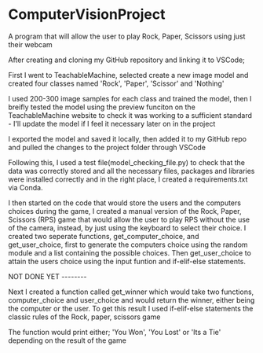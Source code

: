 # ComputerVisionProject
A program that will allow the user to play Rock, Paper, Scissors using just their webcam

After creating and cloning my GitHub repository and linking it to VSCode;

First I went to TeachableMachine, selected create a new image model and created four classes named 'Rock', 'Paper', 'Scissor' and 'Nothing'

I used 200-300 image samples for each class and trained the model, then I breifly tested the model using the preview funciton on the TeachableMachine website to check it was working to a sufficient standard - I'll update the model if I feel it necessary later on in the project

I exported the model and saved it locally, then added it to my GitHub repo and pulled the changes to the project folder through VSCode

Following this, I used a test file(model_checking_file.py) to check that the data was correctly stored and all the necessary files, packages and libraries were installed correctly and in the right place, I created a requirements.txt via Conda.

I then started on the code that would store the users and the computers choices during the game, I created a manual version of the Rock, Paper, Scissors (RPS) game that would allow the user to play RPS without the use of the camera, instead, by just using the keyboard to select their choice.
I created two seperate functions, get_computer_choice, and get_user_choice, first to generate the computers choice using the random module and a list containing the possible choices. Then  get_user_choice to attain the users choice using the input funtion and if-elif-else statements.

NOT DONE YET -------- 

Next I created a function called get_winner which would take two functions, computer_choice and user_choice and would return the winner, either being the computer or the user. To get this result I used if-elif-else statements the classic rules of the Rock, paper, scissors game 

The function would print either; 'You Won', 'You Lost' or 'Its a Tie' depending on the result of the game







